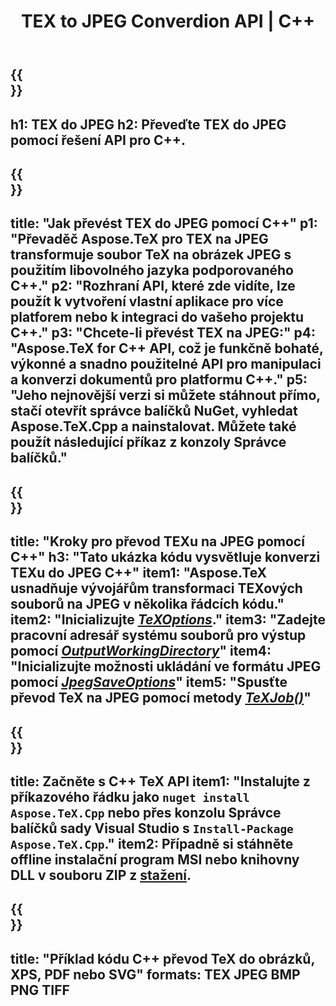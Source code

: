 ﻿---
translation: true
template: /_templates/_conversion-child-cpp.md
title: TEX to JPEG Converdion API | C++
description: Funkce převodu TeX na JPEG. Integrujte tuto místní knihovnu C++ do svého projektu nebo použijte multiplatformní aplikace pro převod TeX do JPEG.
keywords: tex to jpeg api cpp, tex2jpeg integrovat c++
url: /cpp/conversion/tex-to-jpeg/
family: tex
platformtag: cpp
feature: conversion
informat: TEX
outformat: JPEG
otherformats: BMP PNG TIFF PDF SVG XPS
---

{{<section banner>}}
---
h1: TEX do JPEG
h2: Převeďte TEX do JPEG pomocí řešení API pro C++.
---

{{<section overview>}}
---
title: "Jak převést TEX do JPEG pomocí C++"
p1: "Převaděč Aspose.TeX pro TEX na JPEG transformuje soubor TeX na obrázek JPEG s použitím libovolného jazyka podporovaného C++."
p2: "Rozhraní API, které zde vidíte, lze použít k vytvoření vlastní aplikace pro více platforem nebo k integraci do vašeho projektu C++."
p3: "Chcete-li převést TEX na JPEG:"
p4: "Aspose.TeX for C++ API, což je funkčně bohaté, výkonné a snadno použitelné API pro manipulaci a konverzi dokumentů pro platformu C++."
p5: "Jeho nejnovější verzi si můžete stáhnout přímo, stačí otevřít správce balíčků NuGet, vyhledat Aspose.TeX.Cpp a nainstalovat. Můžete také použít následující příkaz z konzoly Správce balíčků."
---

{{<section feature1>}}
---
title: "Kroky pro převod TEXu na JPEG pomocí C++"
h3: "Tato ukázka kódu vysvětluje konverzi TEXu do JPEG C++"
item1: "Aspose.TeX usnadňuje vývojářům transformaci TEXových souborů na JPEG v několika řádcích kódu."
item2: "Inicializujte [*TeXOptions*](https://reference.aspose.com/tex/cpp/class/aspose.te_x.te_x_options)."
item3: "Zadejte pracovní adresář systému souborů pro výstup pomocí [*OutputWorkingDirectory*](https://reference.aspose.com/tex/cpp/class/aspose.te_x.te_x_options#aa4f4ea6dab7db5ba1b40800495f16f63)"
item4: "Inicializujte možnosti ukládání ve formátu JPEG pomocí [*JpegSaveOptions*](https://reference.aspose.com/tex/cpp/class/aspose.te_x.presentation.image.jpeg_save_options)"
item5: "Spusťte převod TeX na JPEG pomocí metody [*TeXJob()*](https://reference.aspose.com/tex/cpp/class/aspose.te_x.te_x_job)"
---

{{<section feature2>}}
---
title: Začněte s C++ TeX API
item1: "Instalujte z příkazového řádku jako ```nuget install Aspose.TeX.Cpp``` nebo přes konzolu Správce balíčků sady Visual Studio s ```Install-Package Aspose.TeX.Cpp```."
item2: Případně si stáhněte offline instalační program MSI nebo knihovny DLL v souboru ZIP z [stažení](https://downloads.aspose.com/tex/cpp).
---

{{<section widget>}}
---
title: "Příklad kódu C++ převod TeX do obrázků, XPS, PDF nebo SVG"
formats: TEX JPEG BMP PNG TIFF
---